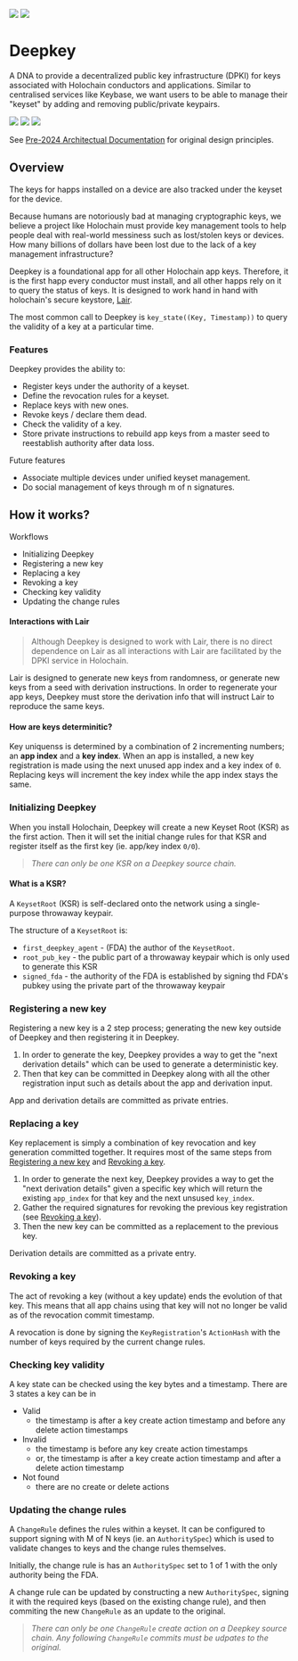 [![](https://img.shields.io/crates/v/hc_deepkey_types?style=flat-square&label=types)](https://crates.io/crates/hc_deepkey_types)
[![](https://img.shields.io/crates/v/hc_deepkey_sdk?style=flat-square&label=sdk)](https://crates.io/crates/hc_deepkey_sdk)

# Deepkey
A DNA to provide a decentralized public key infrastructure (DPKI) for keys associated with Holochain
conductors and applications. Similar to centralised services like Keybase, we want users to be able
to manage their "keyset" by adding and removing public/private keypairs.

[![](https://img.shields.io/github/issues-raw/holochain/deepkey?style=flat-square)](https://github.com/holochain/deepkey/issues)
[![](https://img.shields.io/github/issues-closed-raw/holochain/deepkey?style=flat-square)](https://github.com/holochain/deepkey/issues?q=is%3Aissue+is%3Aclosed)
[![](https://img.shields.io/github/issues-pr-raw/holochain/deepkey?style=flat-square)](https://github.com/holochain/deepkey/pulls)

See [Pre-2024 Architectual Documentation](docs/2023/README.md) for original design principles.


## Overview
The keys for happs installed on a device are also tracked under the keyset for the device.

Because humans are notoriously bad at managing cryptographic keys, we believe a project like
Holochain must provide key management tools to help people deal with real-world messiness such as
lost/stolen keys or devices. How many billions of dollars have been lost due to the lack of a key
management infrastructure?

Deepkey is a foundational app for all other Holochain app keys. Therefore, it is the first happ
every conductor must install, and all other happs rely on it to query the status of keys.  It is
designed to work hand in hand with holochain's secure keystore,
[Lair](https://github.com/holochain/lair).

The most common call to Deepkey is `key_state((Key, Timestamp))` to query the validity of a key at a
particular time.


### Features
Deepkey provides the ability to:

- Register keys under the authority of a keyset.
- Define the revocation rules for a keyset.
- Replace keys with new ones.
- Revoke keys / declare them dead.
- Check the validity of a key.
- Store private instructions to rebuild app keys from a master seed to reestablish authority after
  data loss.

Future features

- Associate multiple devices under unified keyset management.
- Do social management of keys through m of n signatures.


## How it works?

Workflows

- Initializing Deepkey
- Registering a new key
- Replacing a key
- Revoking a key
- Checking key validity
- Updating the change rules


#### Interactions with Lair

> Although Deepkey is designed to work with Lair, there is no direct dependence on Lair as all
> interactions with Lair are facilitated by the DPKI service in Holochain.

Lair is designed to generate new keys from randomness, or generate new keys from a seed with
derivation instructions.  In order to regenerate your app keys, Deepkey must store the derivation
info that will instruct Lair to reproduce the same keys.


#### How are keys determinitic?

Key uniquenss is determined by a combination of 2 incrementing numbers; an **app index** and a **key
index**.  When an app is installed, a new key registration is made using the next unused app index
and a key index of `0`.  Replacing keys will increment the key index while the app index stays the
same.


### Initializing Deepkey

When you install Holochain, Deepkey will create a new Keyset Root (KSR) as the first action.  Then
it will set the initial change rules for that KSR and register itself as the first key (ie. app/key
index `0/0`).

> *There can only be one KSR on a Deepkey source chain.*

#### What is a KSR?

A `KeysetRoot` (KSR) is self-declared onto the network using a single-purpose throwaway keypair.

The structure of a `KeysetRoot` is:

- `first_deepkey_agent` - (FDA) the author of the `KeysetRoot`.
- `root_pub_key` - the public part of a throwaway keypair which is only used to generate this KSR
- `signed_fda` - the authority of the FDA is established by signing thd FDA's pubkey using the
  private part of the throwaway keypair


### Registering a new key

Registering a new key is a 2 step process; generating the new key outside of Deepkey and then
registering it in Deepkey.

1. In order to generate the key, Deepkey provides a way to get the "next derivation details" which
   can be used to generate a deterministic key.
2. Then that key can be committed in Deepkey along with all the other registration input such as
   details about the app and derivation input.

App and derivation details are committed as private entries.


### Replacing a key

Key replacement is simply a combination of key revocation and key generation committed together.  It
requires most of the same steps from [Registering a new key](#registering-a-new-key) and [Revoking a
key](#revoking-a-key).

1. In order to generate the next key, Deepkey provides a way to get the "next derivation details"
   given a specific key which will return the existing `app_index` for that key and the next unsused
   `key_index`.
2. Gather the required signatures for revoking the previous key registration (see [Revoking a
   key](#revoking-a-key)).
3. Then the new key can be committed as a replacement to the previous key.

Derivation details are committed as a private entry.


### Revoking a key

The act of revoking a key (without a key update) ends the evolution of that key.  This means that
all app chains using that key will not no longer be valid as of the revocation commit timestamp.

A revocation is done by signing the `KeyRegistration`'s `ActionHash` with the number of keys
required by the current change rules.


### Checking key validity

A key state can be checked using the key bytes and a timestamp.  There are 3 states a key can be in

- Valid
  - the timestamp is after a key create action timestamp and before any delete action timestamps
- Invalid
  - the timestamp is before any key create action timestamps
  - or, the timestamp is after a key create action timestamp and after a delete action timestamp
- Not found
  - there are no create or delete actions



### Updating the change rules

A `ChangeRule` defines the rules within a keyset.  It can be configured to support signing with M of
N keys (ie. an `AuthoritySpec`) which is used to validate changes to keys and the change rules
themselves.

Initially, the change rule is has an `AuthoritySpec` set to 1 of 1 with the only authority being the
FDA.

A change rule can be updated by constructing a new `AuthoritySpec`, signing it with the required
keys (based on the existing change rule), and then commiting the new `ChangeRule` as an update to
the original.

> *There can only be one `ChangeRule` create action on a Deepkey source chain.  Any following
> `ChangeRule` commits must be udpates to the original.*
